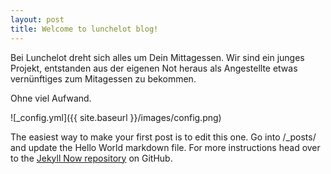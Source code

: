 ```yaml
---
layout: post
title: Welcome to lunchelot blog!
---
```


Bei Lunchelot dreht sich alles um Dein Mittagessen. Wir sind ein junges Projekt, entstanden aus der eigenen Not heraus als Angestellte etwas vernünftiges zum Mitagessen zu bekommen. 

Ohne viel Aufwand.

![_config.yml]({{ site.baseurl }}/images/config.png)

The easiest way to make your first post is to edit this one. Go into /_posts/ and update the Hello World markdown file. For more instructions head over to the [Jekyll Now repository](https://github.com/barryclark/jekyll-now) on GitHub.
